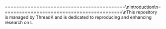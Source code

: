 ==========================================\nIntroduction\n==========================================\nThis repository is managed by ThreadK and is dedicated to reproducing and enhancing research on L